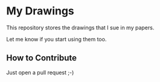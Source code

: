 My Drawings
===========

This repository stores the drawings that I sue in my papers.

Let me know if you start using them too.

How to Contribute
-----------------

Just open a pull request ;-)
